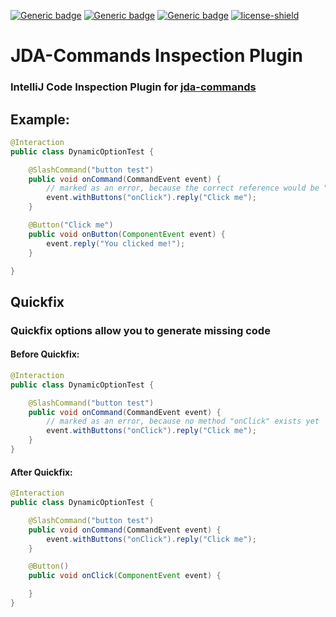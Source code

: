 [![Generic badge](https://img.shields.io/badge/Version-1.0.0-green.svg)](https://github.com/Kaktushose/jda-commands-inspection/releases/latest)
[![Generic badge](https://img.shields.io/badge/Marketplace-Install-green.svg)](https://plugins.jetbrains.com/embeddable/install/25977)
[![Generic badge](https://img.shields.io/badge/Github--Release-Download-green.svg)](https://plugins.jetbrains.com/embeddable/install/25977)
[![license-shield](https://img.shields.io/badge/License-Apache%202.0-lightgrey.svg)]()
# JDA-Commands Inspection Plugin
### IntelliJ Code Inspection Plugin for [jda-commands](https://github.com/Kaktushose/jda-commands)

## Example:
```java
@Interaction
public class DynamicOptionTest {

    @SlashCommand("button test")
    public void onCommand(CommandEvent event) {
        // marked as an error, because the correct reference would be "onButton"
        event.withButtons("onClick").reply("Click me");
    }

    @Button("Click me")
    public void onButton(ComponentEvent event) {
        event.reply("You clicked me!");
    }

}
```
## Quickfix
### Quickfix options allow you to generate missing code
#### Before Quickfix:
```java
@Interaction
public class DynamicOptionTest {

    @SlashCommand("button test")
    public void onCommand(CommandEvent event) {
        // marked as an error, because no method "onClick" exists yet
        event.withButtons("onClick").reply("Click me");
    }
}
```
#### After Quickfix:
```java
@Interaction
public class DynamicOptionTest {

    @SlashCommand("button test")
    public void onCommand(CommandEvent event) {
        event.withButtons("onClick").reply("Click me");
    }

    @Button()
    public void onClick(ComponentEvent event) {

    }
}
```

